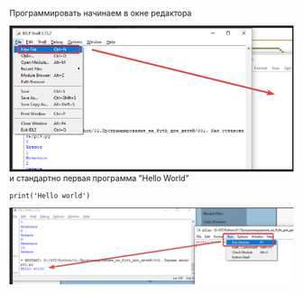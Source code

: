 Программировать начинаем в окне редактора

![](../_Pictures/Pasted_image_20250304192616.png) и стандартно первая программа "Hello World"
```
print('Hello world')
```

![](../_Pictures/Pasted_image_20250304192828.png)
